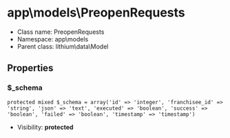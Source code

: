 app\models\PreopenRequests
===============






* Class name: PreopenRequests
* Namespace: app\models
* Parent class: lithium\data\Model





Properties
----------


### $_schema

    protected mixed $_schema = array('id' => 'integer', 'franchisee_id' => 'string', 'json' => 'text', 'executed' => 'boolean', 'success' => 'boolean', 'failed' => 'boolean', 'timestamp' => 'timestamp')





* Visibility: **protected**



